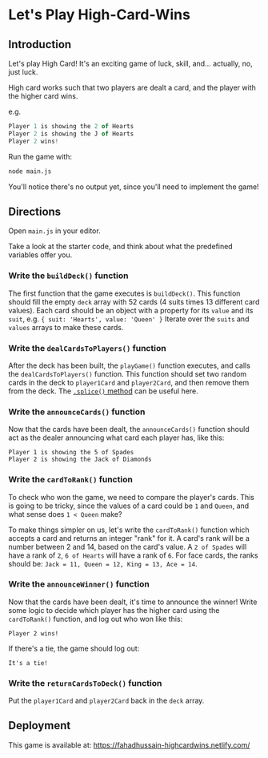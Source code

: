 # Let's Play High-Card-Wins

## Introduction

Let's play High Card! It's an exciting game of luck, skill, and... actually, no, just luck.

High card works such that two players are dealt a card, and the player with the higher card wins.

e.g.

```js
Player 1 is showing the 2 of Hearts
Player 2 is showing the J of Hearts
Player 2 wins!
```

Run the game with:

```bash
node main.js
```

You'll notice there's no output yet, since you'll need to implement the game!

## Directions

Open `main.js` in your editor.

Take a look at the starter code, and think about what the predefined variables offer you.

### Write the `buildDeck()` function
The first function that the game executes is `buildDeck()`. This function should fill the empty `deck` array with 52 cards (4 suits times 13 different card values). Each card should be an object with a property for its `value` and its `suit`, e.g. `{ suit: 'Hearts', value: 'Queen' }` Iterate over the `suits` and `values` arrays to make these cards.

### Write the `dealCardsToPlayers()` function

After the deck has been built, the `playGame()` function executes, and calls the `dealCardsToPlayers()` function. This function should set two random cards in the deck to `player1Card` and `player2Card`, and then remove them from the deck. The [`.splice()` method](https://developer.mozilla.org/en-US/docs/Web/JavaScript/Reference/Global_Objects/Array/splice#Remove_1_element_from_index_3) can be useful here.

### Write the `announceCards()` function

Now that the cards have been dealt, the `announceCards()` function should act as the dealer announcing what card each player has, like this:

```
Player 1 is showing the 5 of Spades
Player 2 is showing the Jack of Diamonds
```

### Write the `cardToRank()` function

To check who won the game, we need to compare the player's cards. This is going to be tricky, since the values of a card could be `1` and `Queen`, and what sense does `1 < Queen` make?

To make things simpler on us, let's write the `cardToRank()` function which accepts a card and returns an integer "rank" for it. A card's rank will be a number between 2 and 14, based on the card's value. A `2 of Spades` will have a rank of `2`, `6 of Hearts` will have a rank of `6`. For face cards, the ranks should be: `Jack = 11, Queen = 12, King = 13, Ace = 14`.

### Write the `announceWinner()` function

Now that the cards have been dealt, it's time to announce the winner! Write some logic to decide which player has the higher card using the `cardToRank()` function, and log out who won like this:

```
Player 2 wins!
```

If there's a tie, the game should log out:

```
It's a tie!
```

### Write the `returnCardsToDeck()` function

Put the `player1Card` and `player2Card` back in the `deck` array.


## Deployment

This game is available at: https://fahadhussain-highcardwins.netlify.com/